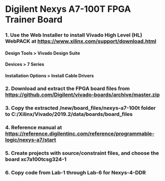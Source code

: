 # Digilent Nexys A7-100T FPGA Trainer Board

### 1. Use the Web Installer to install Vivado High Level (HL) WebPACK at https://www.xilinx.com/support/download.html

#### Design Tools > Vivado Design Suite

#### Devices > 7 Series

#### Installation Options > Install Cable Drivers

### 2. Download and extract the FPGA board files from https://github.com/Digilent/vivado-boards/archive/master.zip

### 3. Copy the extracted /new/board_files/nexys-a7-100t folder to C:/Xilinx/Vivado/2019.2/data/boards/board_files

### 4. Reference manual at https://reference.digilentinc.com/reference/programmable-logic/nexys-a7/start

### 5. Create projects with source/constraint files, and choose the board xc7a100tcsg324-1

### 6. Copy code from Lab-1 through Lab-6 for Nexys-4-DDR
